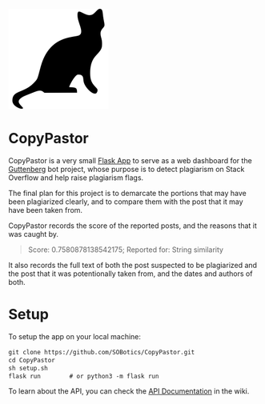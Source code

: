 
![CatPics](https://raw.githubusercontent.com/SOBotics/CopyPastor/master/static/favicon.png)

# CopyPastor

CopyPastor is a very small [Flask App](https://en.wikipedia.org/wiki/Flask_(web_framework)) to serve as a web dashboard for the [Guttenberg](https://stackapps.com/questions/7197/guttenberg-a-bot-searching-for-plagiarism-on-stack-overflow) bot project, whose purpose is to detect plagiarism on Stack Overflow and help raise plagiarism flags.

The final plan for this project is to demarcate the portions that may have been plagiarized clearly, and to compare them with the post that it may have been taken from.

CopyPastor records the score of the reported posts, and the reasons that it was caught by.

> Score: 0.7580878138542175; Reported for: String similarity

It also records the full text of both the post suspected to be plagiarized and the post that it was potentionally taken from, and the dates and authors of both.


# Setup

To setup the app on your local machine:

    git clone https://github.com/SOBotics/CopyPastor.git
    cd CopyPastor
    sh setup.sh
    flask run        # or python3 -m flask run
    
To learn about the API, you can check the [API Documentation](https://github.com/SOBotics/CopyPastor/wiki/API-Documentation) in the wiki.
